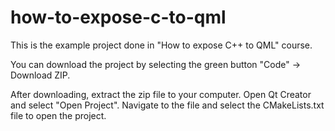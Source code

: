 # how-to-expose-c-to-qml
This is the example project done in "How to expose C++ to QML" course.

You can download the project by selecting the green button "Code" -> Download ZIP.

After downloading, extract the zip file to your computer. 
Open Qt Creator and select "Open Project". Navigate to the file and select the CMakeLists.txt file to open the project.
